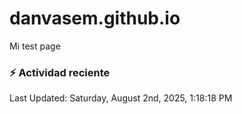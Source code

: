 # danvasem.github.io
Mi test page

### :zap: Actividad reciente
<!--RECENT_ACTIVITY:start-->
<!--RECENT_ACTIVITY:end-->

<!--RECENT_ACTIVITY:last_update-->
Last Updated: Saturday, August 2nd, 2025, 1:18:18 PM
<!--RECENT_ACTIVITY:last_update_end-->
